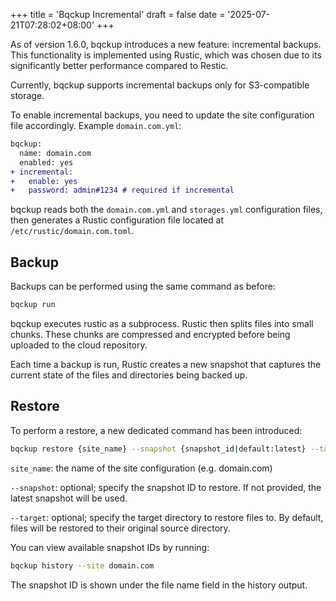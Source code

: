 +++
title = 'Bqckup Incremental'
draft = false
date = '2025-07-21T07:28:02+08:00'
+++

As of version 1.6.0, bqckup introduces a new feature: incremental backups. This functionality is implemented using Rustic, which was chosen due to its significantly better performance compared to Restic.

Currently, bqckup supports incremental backups only for S3-compatible storage.

To enable incremental backups, you need to update the site configuration file accordingly.
Example `domain.com.yml`:

```diff
bqckup:
  name: domain.com
  enabled: yes
+ incremental:
+   enable: yes
+   password: admin#1234 # required if incremental
```

bqckup reads both the `domain.com.yml` and `storages.yml` configuration files, then generates a Rustic configuration file located at `/etc/rustic/domain.com.toml`.

## Backup

Backups can be performed using the same command as before:

```sh
bqckup run
```

bqckup executes rustic as a subprocess. Rustic then splits files into small chunks. These chunks are compressed and encrypted before being uploaded to the cloud repository.

Each time a backup is run, Rustic creates a new snapshot that captures the current state of the files and directories being backed up.

## Restore

To perform a restore, a new dedicated command has been introduced:

```sh
bqckup restore {site_name} --snapshot {snapshot_id|default:latest} --target {target_dir|default:directory_source}
```

`site_name`: the name of the site configuration (e.g. domain.com)

`--snapshot`: optional; specify the snapshot ID to restore. If not provided, the latest snapshot will be used.

`--target`: optional; specify the target directory to restore files to. By default, files will be restored to their original source directory.

You can view available snapshot IDs by running:

```sh
bqckup history --site domain.com
```

The snapshot ID is shown under the file name field in the history output.
